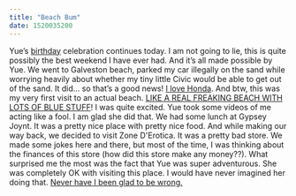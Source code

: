 ```yaml
---
title: "Beach Bum"
date: 1520035200
---
```

Yue’s [birthday](https://media.giphy.com/media/xThuWkj1FAYH4wmGfC/giphy.gif) celebration continues today. I am not going to lie, this is quite possibly the best weekend I have ever had. And it’s all made possible by Yue. We went to Galveston beach, parked my car illegally on the sand while worrying heavily about whether my tiny little Civic would be able to get out of the sand. It did… so that’s a good news! [I love Honda](https://media.giphy.com/media/BdUFU1x33ugla/giphy.gif). And btw, this was my very first visit to an actual beach. [LIKE A REAL FREAKING BEACH WITH LOTS OF BLUE STUFF](https://media.giphy.com/media/3oEdv7Nd456OCovaaA/giphy.gif)! I was quite excited. Yue took some videos of me acting like a fool. I am glad she did that. We had some lunch at Gypsey Joynt. It was a pretty nice place with pretty nice food. And while making our way back, we decided to visit Zone D'Erotica. It was a pretty bad store. We made some jokes here and there, but most of the time, I was thinking about the finances of this store (how did this store make any money??). What surprised me the most was the fact that Yue was super adventurous. She was completely OK with visiting this place. I would have never imagined her doing that. [Never have I been glad to be wrong.](https://media.giphy.com/media/5p2wQFyu8GsFO/giphy.gif)
